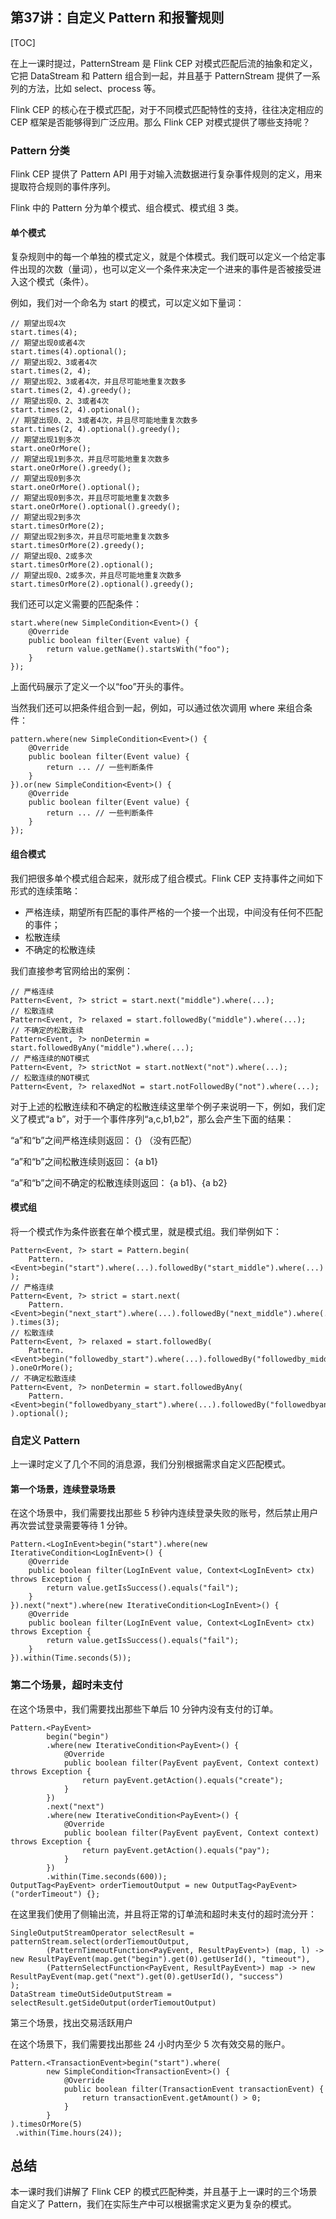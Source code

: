 ## 第37讲：自定义 Pattern 和报警规则

[TOC]

在上一课时提过，PatternStream 是 Flink CEP 对模式匹配后流的抽象和定义，它把 DataStream 和 Pattern 组合到一起，并且基于 PatternStream 提供了一系列的方法，比如 select、process 等。

Flink CEP 的核心在于模式匹配，对于不同模式匹配特性的支持，往往决定相应的 CEP 框架是否能够得到广泛应用。那么 Flink CEP 对模式提供了哪些支持呢？

### Pattern 分类

Flink CEP 提供了 Pattern API 用于对输入流数据进行复杂事件规则的定义，用来提取符合规则的事件序列。

Flink 中的 Pattern 分为单个模式、组合模式、模式组 3 类。

#### 单个模式
复杂规则中的每一个单独的模式定义，就是个体模式。我们既可以定义一个给定事件出现的次数（量词），也可以定义一个条件来决定一个进来的事件是否被接受进入这个模式（条件）。

例如，我们对一个命名为 start 的模式，可以定义如下量词：

```
// 期望出现4次 
start.times(4); 
// 期望出现0或者4次 
start.times(4).optional(); 
// 期望出现2、3或者4次 
start.times(2, 4); 
// 期望出现2、3或者4次，并且尽可能地重复次数多 
start.times(2, 4).greedy(); 
// 期望出现0、2、3或者4次 
start.times(2, 4).optional(); 
// 期望出现0、2、3或者4次，并且尽可能地重复次数多 
start.times(2, 4).optional().greedy(); 
// 期望出现1到多次 
start.oneOrMore(); 
// 期望出现1到多次，并且尽可能地重复次数多 
start.oneOrMore().greedy(); 
// 期望出现0到多次 
start.oneOrMore().optional(); 
// 期望出现0到多次，并且尽可能地重复次数多 
start.oneOrMore().optional().greedy(); 
// 期望出现2到多次 
start.timesOrMore(2); 
// 期望出现2到多次，并且尽可能地重复次数多 
start.timesOrMore(2).greedy(); 
// 期望出现0、2或多次 
start.timesOrMore(2).optional(); 
// 期望出现0、2或多次，并且尽可能地重复次数多 
start.timesOrMore(2).optional().greedy();  

```

我们还可以定义需要的匹配条件：

```
start.where(new SimpleCondition<Event>() { 
    @Override 
    public boolean filter(Event value) { 
        return value.getName().startsWith("foo"); 
    } 
}); 
```

上面代码展示了定义一个以“foo”开头的事件。

当然我们还可以把条件组合到一起，例如，可以通过依次调用 where 来组合条件：

```
pattern.where(new SimpleCondition<Event>() { 
    @Override 
    public boolean filter(Event value) { 
        return ... // 一些判断条件 
    } 
}).or(new SimpleCondition<Event>() { 
    @Override 
    public boolean filter(Event value) { 
        return ... // 一些判断条件 
    } 
}); 
```

#### 组合模式
我们把很多单个模式组合起来，就形成了组合模式。Flink CEP 支持事件之间如下形式的连续策略：

- 严格连续，期望所有匹配的事件严格的一个接一个出现，中间没有任何不匹配的事件；
- 松散连续
- 不确定的松散连续

我们直接参考官网给出的案例：

```
// 严格连续 
Pattern<Event, ?> strict = start.next("middle").where(...); 
// 松散连续 
Pattern<Event, ?> relaxed = start.followedBy("middle").where(...); 
// 不确定的松散连续 
Pattern<Event, ?> nonDetermin = start.followedByAny("middle").where(...); 
// 严格连续的NOT模式 
Pattern<Event, ?> strictNot = start.notNext("not").where(...); 
// 松散连续的NOT模式 
Pattern<Event, ?> relaxedNot = start.notFollowedBy("not").where(...); 
```

对于上述的松散连续和不确定的松散连续这里举个例子来说明一下，例如，我们定义了模式“a b”，对于一个事件序列“a,c,b1,b2”，那么会产生下面的结果：

“a”和“b”之间严格连续则返回： {} （没有匹配）

“a”和“b”之间松散连续则返回： {a b1}

“a”和“b”之间不确定的松散连续则返回： {a b1}、{a b2}

#### 模式组
将一个模式作为条件嵌套在单个模式里，就是模式组。我们举例如下：

```
Pattern<Event, ?> start = Pattern.begin( 
    Pattern.<Event>begin("start").where(...).followedBy("start_middle").where(...) 
); 
// 严格连续 
Pattern<Event, ?> strict = start.next( 
    Pattern.<Event>begin("next_start").where(...).followedBy("next_middle").where(...) 
).times(3); 
// 松散连续 
Pattern<Event, ?> relaxed = start.followedBy( 
    Pattern.<Event>begin("followedby_start").where(...).followedBy("followedby_middle").where(...) 
).oneOrMore(); 
// 不确定松散连续 
Pattern<Event, ?> nonDetermin = start.followedByAny( 
    Pattern.<Event>begin("followedbyany_start").where(...).followedBy("followedbyany_middle").where(...) 
).optional(); 
```

### 自定义 Pattern
上一课时定义了几个不同的消息源，我们分别根据需求自定义匹配模式。

#### 第一个场景，连续登录场景

在这个场景中，我们需要找出那些 5 秒钟内连续登录失败的账号，然后禁止用户再次尝试登录需要等待 1 分钟。

```
Pattern.<LogInEvent>begin("start").where(new IterativeCondition<LogInEvent>() { 
    @Override 
    public boolean filter(LogInEvent value, Context<LogInEvent> ctx) throws Exception { 
        return value.getIsSuccess().equals("fail"); 
    } 
}).next("next").where(new IterativeCondition<LogInEvent>() { 
    @Override 
    public boolean filter(LogInEvent value, Context<LogInEvent> ctx) throws Exception { 
        return value.getIsSuccess().equals("fail"); 
    } 
}).within(Time.seconds(5)); 
```

### 第二个场景，超时未支付

在这个场景中，我们需要找出那些下单后 10 分钟内没有支付的订单。

```
Pattern.<PayEvent> 
        begin("begin") 
        .where(new IterativeCondition<PayEvent>() { 
            @Override 
            public boolean filter(PayEvent payEvent, Context context) throws Exception { 
                return payEvent.getAction().equals("create"); 
            } 
        }) 
        .next("next") 
        .where(new IterativeCondition<PayEvent>() { 
            @Override 
            public boolean filter(PayEvent payEvent, Context context) throws Exception { 
                return payEvent.getAction().equals("pay"); 
            } 
        }) 
        .within(Time.seconds(600)); 
OutputTag<PayEvent> orderTiemoutOutput = new OutputTag<PayEvent>("orderTimeout") {}; 
```

在这里我们使用了侧输出流，并且将正常的订单流和超时未支付的超时流分开：

```
SingleOutputStreamOperator selectResult = patternStream.select(orderTiemoutOutput, 
        (PatternTimeoutFunction<PayEvent, ResultPayEvent>) (map, l) -> new ResultPayEvent(map.get("begin").get(0).getUserId(), "timeout"), 
        (PatternSelectFunction<PayEvent, ResultPayEvent>) map -> new ResultPayEvent(map.get("next").get(0).getUserId(), "success") 
); 
DataStream timeOutSideOutputStream = selectResult.getSideOutput(orderTiemoutOutput) 
```


第三个场景，找出交易活跃用户

在这个场景下，我们需要找出那些 24 小时内至少 5 次有效交易的账户。

```
Pattern.<TransactionEvent>begin("start").where( 
        new SimpleCondition<TransactionEvent>() { 
            @Override 
            public boolean filter(TransactionEvent transactionEvent) { 
                return transactionEvent.getAmount() > 0; 
            } 
        } 
).timesOrMore(5) 
 .within(Time.hours(24)); 
```

## 总结
本一课时我们讲解了 Flink CEP 的模式匹配种类，并且基于上一课时的三个场景自定义了 Pattern，我们在实际生产中可以根据需求定义更为复杂的模式。